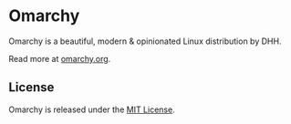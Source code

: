 # Omarchy

Omarchy is a beautiful, modern & opinionated Linux distribution by DHH.

Read more at [omarchy.org](https://omarchy.org).

## License

Omarchy is released under the [MIT License](https://opensource.org/licenses/MIT).
